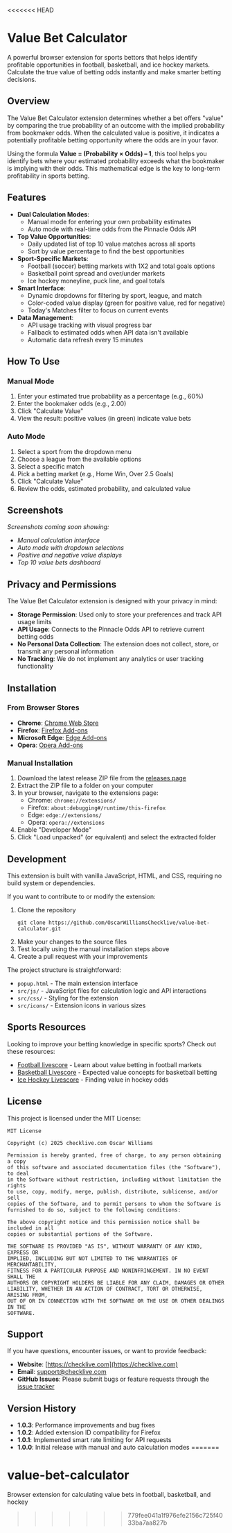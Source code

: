 <<<<<<< HEAD
# Value Bet Calculator

A powerful browser extension for sports bettors that helps identify profitable opportunities in football, basketball, and ice hockey markets. Calculate the true value of betting odds instantly and make smarter betting decisions.

## Overview

The Value Bet Calculator extension determines whether a bet offers "value" by comparing the true probability of an outcome with the implied probability from bookmaker odds. When the calculated value is positive, it indicates a potentially profitable betting opportunity where the odds are in your favor.

Using the formula **Value = (Probability × Odds) – 1**, this tool helps you identify bets where your estimated probability exceeds what the bookmaker is implying with their odds. This mathematical edge is the key to long-term profitability in sports betting.

## Features

- **Dual Calculation Modes**:
  - Manual mode for entering your own probability estimates
  - Auto mode with real-time odds from the Pinnacle Odds API
- **Top Value Opportunities**:
  - Daily updated list of top 10 value matches across all sports
  - Sort by value percentage to find the best opportunities
- **Sport-Specific Markets**:
  - Football (soccer) betting markets with 1X2 and total goals options
  - Basketball point spread and over/under markets
  - Ice hockey moneyline, puck line, and goal totals
- **Smart Interface**:
  - Dynamic dropdowns for filtering by sport, league, and match
  - Color-coded value display (green for positive value, red for negative)
  - Today's Matches filter to focus on current events
- **Data Management**:
  - API usage tracking with visual progress bar
  - Fallback to estimated odds when API data isn't available
  - Automatic data refresh every 15 minutes

## How To Use

### Manual Mode
1. Enter your estimated true probability as a percentage (e.g., 60%)
2. Enter the bookmaker odds (e.g., 2.00)
3. Click "Calculate Value"
4. View the result: positive values (in green) indicate value bets

### Auto Mode
1. Select a sport from the dropdown menu
2. Choose a league from the available options
3. Select a specific match
4. Pick a betting market (e.g., Home Win, Over 2.5 Goals)
5. Click "Calculate Value"
6. Review the odds, estimated probability, and calculated value

## Screenshots

*Screenshots coming soon showing:*
- *Manual calculation interface*
- *Auto mode with dropdown selections*
- *Positive and negative value displays*
- *Top 10 value bets dashboard*

## Privacy and Permissions

The Value Bet Calculator extension is designed with your privacy in mind:

- **Storage Permission**: Used only to store your preferences and track API usage limits
- **API Usage**: Connects to the Pinnacle Odds API to retrieve current betting odds
- **No Personal Data Collection**: The extension does not collect, store, or transmit any personal information
- **No Tracking**: We do not implement any analytics or user tracking functionality

## Installation

### From Browser Stores

- **Chrome**: [Chrome Web Store](https://chromewebstore.google.com/detail/value-bet-calculator/ecpolligfbgacipimpmckmimlfnhkdff)
- **Firefox**: [Firefox Add-ons](https://addons.mozilla.org/en-US/firefox/addon/value-bet-calculator/)
- **Microsoft Edge**: [Edge Add-ons](https://microsoftedge.microsoft.com/addons/detail/value-bet-calculator/ohfhmlekaeelkepncjafikpnbdfeegpj)
- **Opera**: [Opera Add-ons](https://addons.opera.com/en/search/?query=value%20bet%20calculator)

### Manual Installation

1. Download the latest release ZIP file from the [releases page](https://github.com/OscarWilliamsChecklive/value-bet-calculator/releases)
2. Extract the ZIP file to a folder on your computer
3. In your browser, navigate to the extensions page:
   - Chrome: `chrome://extensions/`
   - Firefox: `about:debugging#/runtime/this-firefox`
   - Edge: `edge://extensions/`
   - Opera: `opera://extensions`
4. Enable "Developer Mode"
5. Click "Load unpacked" (or equivalent) and select the extracted folder

## Development

This extension is built with vanilla JavaScript, HTML, and CSS, requiring no build system or dependencies.

If you want to contribute to or modify the extension:

1. Clone the repository
   ```
   git clone https://github.com/OscarWilliamsChecklive/value-bet-calculator.git
   ```
2. Make your changes to the source files
3. Test locally using the manual installation steps above
4. Create a pull request with your improvements

The project structure is straightforward:
- `popup.html` - The main extension interface
- `src/js/` - JavaScript files for calculation logic and API interactions
- `src/css/` - Styling for the extension
- `src/icons/` - Extension icons in various sizes

## Sports Resources

Looking to improve your betting knowledge in specific sports? Check out these resources:

- [Football livescore](https://checklive.com/sport-football) - Learn about value betting in football markets
- [Basketball Livescore](https://checklive.com/sport-basketball) - Expected value concepts for basketball betting
- [Ice Hockey Livescore](https://checklive.com/sport-ice-hockey) - Finding value in hockey odds

## License

This project is licensed under the MIT License:

```
MIT License

Copyright (c) 2025 checklive.com Oscar Williams

Permission is hereby granted, free of charge, to any person obtaining a copy
of this software and associated documentation files (the "Software"), to deal
in the Software without restriction, including without limitation the rights
to use, copy, modify, merge, publish, distribute, sublicense, and/or sell
copies of the Software, and to permit persons to whom the Software is
furnished to do so, subject to the following conditions:

The above copyright notice and this permission notice shall be included in all
copies or substantial portions of the Software.

THE SOFTWARE IS PROVIDED "AS IS", WITHOUT WARRANTY OF ANY KIND, EXPRESS OR
IMPLIED, INCLUDING BUT NOT LIMITED TO THE WARRANTIES OF MERCHANTABILITY,
FITNESS FOR A PARTICULAR PURPOSE AND NONINFRINGEMENT. IN NO EVENT SHALL THE
AUTHORS OR COPYRIGHT HOLDERS BE LIABLE FOR ANY CLAIM, DAMAGES OR OTHER
LIABILITY, WHETHER IN AN ACTION OF CONTRACT, TORT OR OTHERWISE, ARISING FROM,
OUT OF OR IN CONNECTION WITH THE SOFTWARE OR THE USE OR OTHER DEALINGS IN THE
SOFTWARE.
```

## Support

If you have questions, encounter issues, or want to provide feedback:

- **Website**: [https://checklive.com](https://checklive.com)
- **Email**: support@checklive.com
- **GitHub Issues**: Please submit bugs or feature requests through the [issue tracker](https://github.com/OscarWilliamsChecklive/value-bet-calculator/issues)

## Version History

- **1.0.3**: Performance improvements and bug fixes
- **1.0.2**: Added extension ID compatibility for Firefox
- **1.0.1**: Implemented smart rate limiting for API requests
- **1.0.0**: Initial release with manual and auto calculation modes 
=======
# value-bet-calculator
Browser extension for calculating value bets in football, basketball, and hockey
>>>>>>> 779fee041a1f976efe2156c725f4033ba7aa827b
